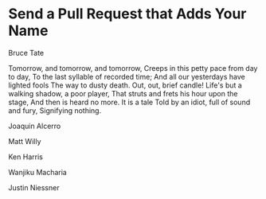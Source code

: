 # Send a Pull Request that Adds Your Name

Bruce Tate

Tomorrow, and tomorrow, and tomorrow,
Creeps in this petty pace from day to day,
To the last syllable of recorded time;
And all our yesterdays have lighted fools
The way to dusty death. Out, out, brief candle!
Life's but a walking shadow, a poor player,
That struts and frets his hour upon the stage,
And then is heard no more. It is a tale
Told by an idiot, full of sound and fury,
Signifying nothing.

Joaquin Alcerro
<Text to memorize goes here>

Matt Willy
<Text to memorize goes here>

Ken Harris
<Text to memorize goes here>

Wanjiku Macharia
<Text to memorize goes here>

Justin Niessner
<Text to memorize goes here>
